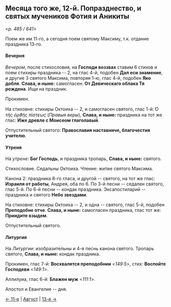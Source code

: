 
## Месяца того же, 12-й. Попразднество, и святых мучеников Фотия и Аникиты 

<*p. 485 / 641*>

Поем же им 11-го, а сегодня поем святому Максиму, т.к. отдание праздника 13-го.

#### Вечерня

*Вечером*, после стихословия, на **Господи воззвах** ставим 6 стихов и поем стихиры праздника -- 2, 
на глас 4-й, подобен **Дал еси знамение**, и другие 3 святого Максима, повторяя 1-ю, глас 4-й, 
подобен **Яко добля**. **Слава, и ныне:** самогласен: **От Девическаго облака Тя рождена**. 
Ищи на праздник.

Прокимен.

На стиховне: стихиры Октоиха -- 2, и самогласен святого, глас 1-й: *̔Ο τῆς ὀρϑῆς πίστεως* (*Правыя веры*), 
**Слава, и ныне:** праздника на тот же глас: **Иже древле с Моисеом глаголавый**.

Отпустительный святого: **Православия наставниче, благочестия учителю**.

#### Утреня

На *утрене*: **Бог Господь**, и праздника тропарь, **Слава, и ныне:** святого. 

Стихословие. Седальны Октоиха. 
Чтение: житие святого Максима.

Канона 2: праздника 8-го гласа, и другой -- святого, на тот же глас: **Израиля от работы**, Андрея, 
оба по 6. 
По 3-й песни -- седален святого, глас 5-й. 
По 6-й песни -- кондак праздника. 
Эксапостиларий -- праздника и святого **Небо звездами**.

На стиховне: стихиры Октоиха -- 2, и одна -- святого, глас 5-й, подобен **Преподобне отче**. 
**Слава, и ныне:** самогласен праздника, глас тот же: **Приидите взыдем**.

Отпустительный святого.

#### Литургия

На *Литургии*: изобразительны и 4-я песнь канона святого. 
Тропарь святого, **Слава, и ныне:** кондак праздника. 
 
Прокимен, глас 7-й: **Восхвалятся преподобнии** <*149:5*>, стих: **Воспойте Господеви** <*149:1*>. 

Аллилуиа, глас 6-й: **Блажен муж** <*111:1*>. 

Апостол и Евангелие -- дня.

[← 11-е](08_11_EUR.ru.md) | [Август](README.md#12-й) | [13-е →](08_13_EUR.ru.md)
